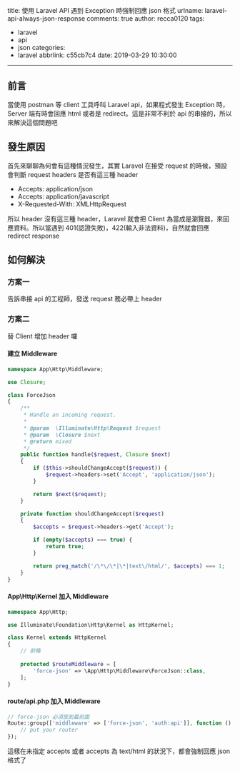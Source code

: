 title: 使用 Laravel API 遇到 Exception 時強制回應 json 格式
urlname: laravel-api-always-json-response
comments: true
author: recca0120
tags:
  - laravel
  - api
  - json
categories:
  - laravel
abbrlink: c55cb7c4
date: 2019-03-29 10:30:00
---
## 前言

當使用 postman 等 client 工具呼叫 Laravel api，如果程式發生 Exception 時， Server 端有時會回應 html 或者是 redirect。這是非常不利於 api 的串接的，所以來解決這個問題吧

## 發生原因

首先來聊聊為何會有這種情況發生，其實 Laravel 在接受 request 的時候，預設會判斷 request headers 是否有這三種 header

- Accepts: application/json
- Accepts: application/javascript
- X-Requested-With: XMLHttpRequest

所以 header 沒有這三種 header，Laravel 就會把 Client 為當成是瀏覽器，來回應資料。所以當遇到 401(認證失敗)，422(輸入非法資料)，自然就會回應 redirect response

## 如何解決

### 方案一

告訴串接 api 的工程師，發送 request 務必帶上 header

### 方案二

替 Client 增加 header 囉

#### 建立 Middleware

```php
namespace App\Http\Middleware;

use Closure;

class ForceJson
{
    /**
     * Handle an incoming request.
     *
     * @param  \Illuminate\Http\Request $request
     * @param  \Closure $next
     * @return mixed
     */
    public function handle($request, Closure $next)
    {
        if ($this->shouldChangeAccept($request)) {
            $request->headers->set('Accept', 'application/json');
        }

        return $next($request);
    }

    private function shouldChangeAccept($request)
    {
        $accepts = $request->headers->get('Accept');

        if (empty($accepts) === true) {
            return true;
        }

        return preg_match('/\*\/\*|\*|text\/html/', $accepts) === 1;
    }
}
```

#### App\Http\Kernel 加入 Middleware
```php
namespace App\Http;

use Illuminate\Foundation\Http\Kernel as HttpKernel;

class Kernel extends HttpKernel
{
    // 前略
    
    protected $routeMiddleware = [
		'force-json' => \App\Http\Middleware\ForceJson::class,
    ];
}
```

#### route/api.php 加入 Middleware

```php
// force-json 必須放到最前面
Route::group(['middleware' => ['force-json', 'auth:api']], function () {
    // put your router
});
```

這樣在未指定 accepts 或者 accepts 為 text/html 的狀況下，都會強制回應 json 格式了